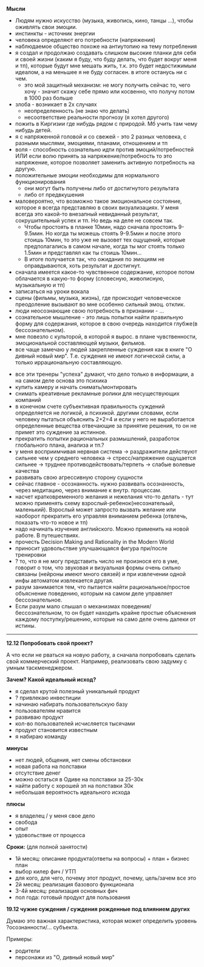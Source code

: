 **Мысли**

* Людям нужно искусство \(музыка, живопись, кино, танцы ...\), чтобы оживлять свои эмоции.
* инстинкты - источник энергии
* человека определяют его потребности \(напряжения\)
* наблюдаемое общество похоже на антиутопию на тему потребления
* я создал и продолжаю создавать слишком высокие планки для себя и своей жизни \(каким я буду, что буду делать, что будет вокруг меня и тп\), которые будут мне мешать жить, т.к. это будет недостижимым идеалом, а на меньшее я не буду согласен. в итоге останусь ни с чем.
  * это мой защитный механизм: не могу получить сейчас то, чего хочу - значит скажу себе прямо или косвенно, что получу потом в 1000 раз больше
* злоба - возникает в 2х случаях
  * неопределенность \(не знаю что делать\)
  * несоответствие реальности прогнозу \(я хотел другого\)
* пожить в Киргизии где нибудь рядом с природой. Мб учить там чему нибудь детей.
* я с напряженной головой и со свежей - это 2 разных человека, с разными мыслями, эмоциями, планами, отношением и тп
* воля - способность сознательно идти против эмоций/потребностей ИЛИ если волю принять за напряжение/потребность то это напряжение, которое позволяет заменить активную потребность на другую.
* положительные эмоции необходимы для нормального функционирования
  * они могут быть получены либо от достигнутого результата
  * либо от предвкушения
* маловероятно, что возможно такое эмоциональное состояние, которое я всегда представляю в своих визуализациях. У меня всегда это какой-то внезапный невиданный результат, сокрушительный успех и тп. Но ведь на деле не совсем так. 
  * Чтобы простоять в планке 10мин, надо сначала простоять 9-9.5мин. Но когда ты можешь стоять 9-9.5мин и после этого стоишь 10мин, то это уже не вызовет тех ощущений, которые предполагались в самом начале, когда ты мог стоять только 1.5мин и представлял как ты стоишь 10мин...
  * В итоге получается так, что ожидания по эмоциям не оправдываются, хоть результат и достигнут.
* сначала имеется какое-то чувственное содержание, которое потом облачается в какую-то форму \(словесную, живописную, музыкальную и тп\) 
* записаться на уроки вокала
* сцены \(фильмы, музыка, жизнь\), где происходит человеческое преодоление вызывают во мне особенно сильный эмоц. отклик.
* люди неосознающие свою потребность в признании - ...
* сознательное мышление - это лишь попытки найти правильную форму для содержания, которое в свою очередь находится глубже\(в бессознательном\).
* мне повезло с культорой, в которой я вырос. в плане чувственности, эмоциональной составляющей музыки, фильмов.
* все чаще замечаю у людей закрепленные суждения как в книге "О дивный новый мир". Т.е. суждения не имеют логической силы, а только иррациональную составляющую.
- все эти тренеры "успеха" думают, что дело только в информации, а на самом деле основа это психика
- купить камеру и начать снимать/монтировать
 - снимать креативные рекламные ролики для несуществующих компаний
- в конечном счете субъективная правильность суждений определяется не логикой, а психикой. другими словами, если человеку пытаться объяснить 2+2=4 и если у него не выработается определенные вещества отвечающие за принятие решения, то он не примет это суждение за истинное.
- прекратить попытки рациональных размышлений, разработок глобального плана, анализа и тп.?
- у меня восприимчивая нервная система -> раздражители действуют сильнее чем у среднего человека -> стресс/напряжение ощущается сильнее -> труднее противодействовать/терпеть -> слабые волевые качества
- развивать свою агрессивную сторону сущности
- сейчас главное - осознанность. нужно развивать осознанность, через медитацию, через внимание к внутр. процессам.
- насчет кратковременного желания и нежелания что-то делать - тут можно применять схему взрослый-ребенок(несознательый, маленький). Взрослый может запросто вызвать желание или наоборот прекратить его управляя вниманием ребенка (отвлечь, показать что-то новое и тп)
- надо начинать изучение английского. Можно применить на новой работе. В путешествиях.
- прочесть Decision Making and Rationality in the Modern World 
- приносит удовольствие улучшающаяся фигура при/после тренировки
- ? то, что я не могу представить число не произнося его в уме, говорит о том, что звуковая и визуальная формы очень сильно связаны (нейроны имеют много связей) и при извлечении одной инфы автоматом извлекается другая.
- разум занимается тем, что пытается найти рациональное/простое объяснение поведению, которым на самом деле управляет бессознательное. 
 - Если разум мало слышал о механизмах поведения/бессознательном, то он будет находить крайне простые объяснения каждому поступку/решению, которые на само деле очень далеки от истины.

---

**12.12 Попробовать свой проект?**

А что если не рваться на новую работу, а сначала попробовать сделать свой коммерческий проект. Например, реализовать свою задумку с умным таскменеджером.

**Зачем? Какой идеальный исход?**

- я сделал крутой полезный уникальный продукт
- ? привлекаю инвестиции
- начинаю набирать пользовательскую базу
- пользователям нравится
- развиваю продукт
- кол-во пользователей исчисляется тысячами
- продукт становится известным
- я набираю команду

**минусы**

- нет людей, общения, нет смены обстановки
 - новая работа на полставки
- отсутствие денег
 - можно остаться в Одиве на полставки за 25-30к
 - найти работу с хорошей зп на полставки 30к
- небольшая вероятность идеального исхода

**плюсы**

- я владелец / у меня свое дело
- свобода
- опыт
- удовольствие от процесса


**Сроки:** (для полной занятости)

- 1й месяц: описание продукта(ответы на вопросы) + план + бизнес план
 - выбор килер фич / УТП
 - для кого, для чего, почему этот продукт, почему, цель/зачем все это
- 2й месяц: реализация базового функционала
- 3-4й месяц: реализация основных фич
- пол года: готовый продукт для пользования

**19.12 чужие суждения / суждения рожденные под влиянием других**

Думаю это важная характеристика, которая может определить уровень ?осознанности/... субъекта.

Примеры:
- родители
- персонажи из "О, дивный новый мир"

